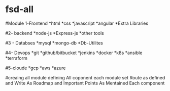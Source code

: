 # fsd-all
#Module
1-Frontend
    *html
    *css
    *javascript
    *angular
    *Extra Libraries

#2- backend
    *node-js
    *Express-js
    *other tools

#3 - Databses
    *mysql
    *mongo-db
    *Db-Utilites 

#4- Devops
    *git
    *github/bitbucket
    *jenkins
    *docker
    *k8s
    *ansible
    *terraform

#5-cloude
    *gcp
    *aws
    *azure


#creaing all module 
    defining All coponent each module
    set Route as defined
     and Write As Roadmap and Important Points
     As Mentained Each component
     